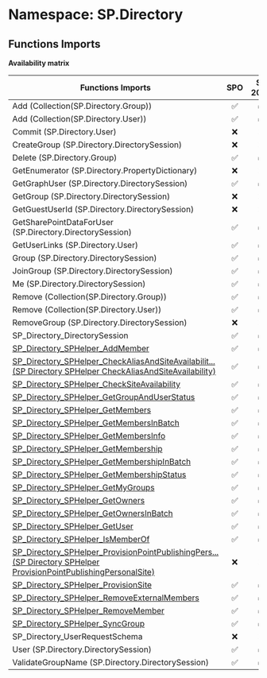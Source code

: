 # Namespace: SP.Directory

## Functions Imports

**Availability matrix**

Functions Imports | SPO | SP 2019 | SP 2016 | SP 2013
----------|:---:|:-------:|:-------:|:-------
Add (Collection(SP.Directory.Group)) | ✅ | ✅ | ✅ | ❌
Add (Collection(SP.Directory.User)) | ✅ | ✅ | ✅ | ❌
Commit (SP.Directory.User) | ❌ | ❌ | ✅ | ❌
CreateGroup (SP.Directory.DirectorySession) | ❌ | ❌ | ✅ | ❌
Delete (SP.Directory.Group) | ✅ | ✅ | ❌ | ❌
GetEnumerator (SP.Directory.PropertyDictionary) | ❌ | ❌ | ✅ | ❌
GetGraphUser (SP.Directory.DirectorySession) | ✅ | ✅ | ✅ | ❌
GetGroup (SP.Directory.DirectorySession) | ❌ | ❌ | ✅ | ❌
GetGuestUserId (SP.Directory.DirectorySession) | ❌ | ❌ | ✅ | ❌
GetSharePointDataForUser (SP.Directory.DirectorySession) | ✅ | ✅ | ✅ | ❌
GetUserLinks (SP.Directory.User) | ✅ | ✅ | ❌ | ❌
Group (SP.Directory.DirectorySession) | ✅ | ✅ | ✅ | ❌
JoinGroup (SP.Directory.DirectorySession) | ✅ | ✅ | ❌ | ❌
Me (SP.Directory.DirectorySession) | ✅ | ✅ | ❌ | ❌
Remove (Collection(SP.Directory.Group)) | ✅ | ✅ | ✅ | ❌
Remove (Collection(SP.Directory.User)) | ✅ | ✅ | ✅ | ❌
RemoveGroup (SP.Directory.DirectorySession) | ❌ | ❌ | ✅ | ❌
SP_Directory_DirectorySession | ✅ | ✅ | ✅ | ❌
[SP_Directory_SPHelper_AddMember](./Functions/SP_Directory_SPHelper_AddMember.md) | ✅ | ✅ | ✅ | ❌
[<span title="SP_Directory_SPHelper_CheckAliasAndSiteAvailability">SP_Directory_SPHelper_CheckAliasAndSiteAvailabilit...</span> (SP Directory SPHelper CheckAliasAndSiteAvailability)](./Functions/SP_Directory_SPHelper_CheckAliasAndSiteAvailability.md) | ✅ | ✅ | ✅ | ❌
[SP_Directory_SPHelper_CheckSiteAvailability](./Functions/SP_Directory_SPHelper_CheckSiteAvailability.md) | ✅ | ✅ | ✅ | ❌
[SP_Directory_SPHelper_GetGroupAndUserStatus](./Functions/SP_Directory_SPHelper_GetGroupAndUserStatus.md) | ✅ | ✅ | ✅ | ❌
[SP_Directory_SPHelper_GetMembers](./Functions/SP_Directory_SPHelper_GetMembers.md) | ✅ | ✅ | ✅ | ❌
[SP_Directory_SPHelper_GetMembersInBatch](./Functions/SP_Directory_SPHelper_GetMembersInBatch.md) | ✅ | ✅ | ✅ | ❌
[SP_Directory_SPHelper_GetMembersInfo](./Functions/SP_Directory_SPHelper_GetMembersInfo.md) | ✅ | ✅ | ✅ | ❌
[SP_Directory_SPHelper_GetMembership](./Functions/SP_Directory_SPHelper_GetMembership.md) | ✅ | ✅ | ✅ | ❌
[SP_Directory_SPHelper_GetMembershipInBatch](./Functions/SP_Directory_SPHelper_GetMembershipInBatch.md) | ✅ | ✅ | ✅ | ❌
[SP_Directory_SPHelper_GetMembershipStatus](./Functions/SP_Directory_SPHelper_GetMembershipStatus.md) | ✅ | ✅ | ✅ | ❌
[SP_Directory_SPHelper_GetMyGroups](./Functions/SP_Directory_SPHelper_GetMyGroups.md) | ✅ | ✅ | ✅ | ❌
[SP_Directory_SPHelper_GetOwners](./Functions/SP_Directory_SPHelper_GetOwners.md) | ✅ | ✅ | ✅ | ❌
[SP_Directory_SPHelper_GetOwnersInBatch](./Functions/SP_Directory_SPHelper_GetOwnersInBatch.md) | ✅ | ✅ | ✅ | ❌
[SP_Directory_SPHelper_GetUser](./Functions/SP_Directory_SPHelper_GetUser.md) | ✅ | ✅ | ✅ | ❌
[SP_Directory_SPHelper_IsMemberOf](./Functions/SP_Directory_SPHelper_IsMemberOf.md) | ✅ | ✅ | ✅ | ❌
[<span title="SP_Directory_SPHelper_ProvisionPointPublishingPersonalSite">SP_Directory_SPHelper_ProvisionPointPublishingPers...</span> (SP Directory SPHelper ProvisionPointPublishingPersonalSite)](./Functions/SP_Directory_SPHelper_ProvisionPointPublishingPersonalSite.md) | ❌ | ❌ | ✅ | ❌
[SP_Directory_SPHelper_ProvisionSite](./Functions/SP_Directory_SPHelper_ProvisionSite.md) | ✅ | ✅ | ✅ | ❌
[SP_Directory_SPHelper_RemoveExternalMembers](./Functions/SP_Directory_SPHelper_RemoveExternalMembers.md) | ✅ | ✅ | ✅ | ❌
[SP_Directory_SPHelper_RemoveMember](./Functions/SP_Directory_SPHelper_RemoveMember.md) | ✅ | ✅ | ✅ | ❌
[SP_Directory_SPHelper_SyncGroup](./Functions/SP_Directory_SPHelper_SyncGroup.md) | ✅ | ✅ | ✅ | ❌
SP_Directory_UserRequestSchema | ❌ | ❌ | ✅ | ❌
User (SP.Directory.DirectorySession) | ✅ | ✅ | ❌ | ❌
ValidateGroupName (SP.Directory.DirectorySession) | ✅ | ✅ | ❌ | ❌
